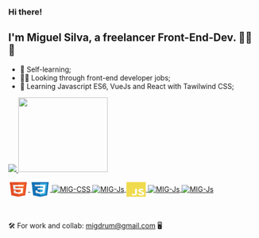 ### Hi there! 
## I'm Miguel Silva, a freelancer Front-End-Dev. 👋👋👋

- 📓 Self-learning;
- 👨‍💻 Looking through front-end developer jobs;
- 🌱 Learning Javascript ES6, VueJs and React with Tawilwind CSS;

<div>
  <a href="https://github.com/migsilva89/migsilva89/">
  <img height="150em" src="https://github-readme-stats.vercel.app/api?username=migsilva89&theme=dark&show_icons=true">
  <img height="150em" width="180em" src="https://github-readme-stats.vercel.app/api/top-langs?username=migsilva89&theme=dark&show_icons=true">
</div>
  
<div style="display: inline_block"><br>
  <img align="center" alt="MIG-HTML" height="30" width="40" src="https://raw.githubusercontent.com/devicons/devicon/master/icons/html5/html5-original.svg">
  <img align="center" alt="MIG-CSS" height="30" width="40" src="https://raw.githubusercontent.com/devicons/devicon/master/icons/css3/css3-original.svg">
  <img align="center" alt="MIG-CSS" height="30" width="40" src="https://www.vectorlogo.zone/logos/tailwindcss/tailwindcss-icon.svg">
  <img align="center" alt="MIG-Js" height="30" width="40" src="https://upload.wikimedia.org/wikipedia/commons/b/b2/Bootstrap_logo.svg">
  <img align="center" alt="MIG-Js" height="30" width="40" src="https://raw.githubusercontent.com/devicons/devicon/master/icons/javascript/javascript-plain.svg">
  <img align="center" alt="MIG-Js" height="30" width="40" src="https://upload.wikimedia.org/wikipedia/commons/9/95/Vue.js_Logo_2.svg">
  <img align="center" alt="MIG-Js" height="30" width="40" src="https://upload.wikimedia.org/wikipedia/commons/a/a7/React-icon.svg">
  <a/>
</div>

<br>
<br>

🛠️ For work and collab: migdrum@gmail.com 🖥



